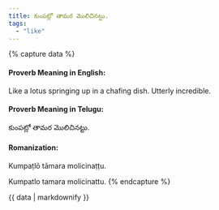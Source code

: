 ```yaml
---
title: కుంపట్లో తామర మొలిచినట్టు.
tags:
  - "like"
---
```


{% capture data %}
#### Proverb Meaning in English:
Like a lotus springing up in a chafing dish.
Utterly incredible.

#### Proverb Meaning in Telugu:
కుంపట్లో తామర మొలిచినట్టు.

#### Romanization:
Kumpaṭlō tāmara molicinaṭṭu.

Kumpatlo tamara molicinattu.
{% endcapture %}

{{ data | markdownify }}

